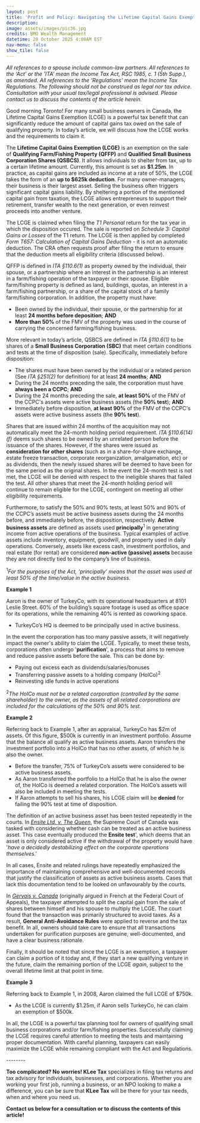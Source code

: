 ```yaml
---
layout: post
title: 'Profit and Policy: Navigating the Lifetime Capital Gains Exemption'
description: 
image: assets/images/pic36.jpg
credits: BMO Wealth Management
datetime: 20 October 2025 4:00AM EST
nav-menu: false
show_tile: false
---
```


<!-- Content -->
<div class="row">
  <div class="12u">
  <p><i>All references to a spouse include common-law partners. All references to the ‘Act’ or the 'ITA' mean the Income Tax Act, RSC 1985, c. 1 (5th Supp.), as amended. All references to the ‘Regulations’ mean the Income Tax Regulations. The following should not be construed as legal nor tax advice. Consultation with your usual tax/legal professional is advised. Please contact us to discuss the contents of the article herein.</i></p>
  <p>Good morning Toronto! For many small business owners in Canada, the Lifetime Capital Gains Exemption (LCGE) is a powerful tax benefit that can significantly reduce the amount of capital gains tax owed on the sale of qualifying property. In today’s article, we will discuss how the LCGE works and the requirements to claim it.</p>
  <p>The <b>Lifetime Capital Gains Exemption (LCGE)</b> is an exemption on the sale of <b>Qualifying Farm/Fishing Property (QFFP)</b> and <b>Qualified Small Business Corporation Shares (QSBCS)</b>. It allows individuals to shelter from tax, up to a certain lifetime amount. Currently, this amount is set as <b>$1.25m</b>. In practice, as capital gains are included as income at a rate of 50%, the LCGE takes the form of an <b>up to $625k deduction</b>. For many owner-managers, their business is their largest asset. Selling the business often triggers significant capital gains liability. By sheltering a portion of the mentioned capital gain from taxation, the LCGE allows entrepreneurs to support their retirement, transfer wealth to the next generation, or even reinvest proceeds into another venture.</p>
  <p>The LCGE is claimed when filing the <i>T1 Personal</i> return for the tax year in which the disposition occured. The sale is reported on <i>Schedule 3: Capital Gains or Losses</i> of the T1 return. The LCGE is then applied by completed <i>Form T657: Calculation of Capital Gains Deduction</i> - it is not an automatic deduction. The CRA often requests proof after filing the return to ensure that the deduction meets all eligibility criteria (discussed below).</p>
  <p>QFFP is defined in <i>ITA §110.6(1)</i> as property owned by the individual, their spouse, or a partnership where an interest in the partnership is an interest in a farm/fishing operation of the taxpayer or their spouse. Eligible farm/fishing property is defined as land, buildings, quotas, an interest in a farm/fishing partnership, or a share of the capital stock of a family farm/fishing corporation. In addition, the property must have:</p>
  <ul>
    <li>Been owned by the individual, their spouse, or the partnership for at least <b>24 months before deposition</b>; <b>AND</b></li>
    <li><b>More than 50%</b> of the FMV of the property was used in the course of carrying the concerned farming/fishing business.</li>
  </ul>
  <p>More relevant in today’s article, QSBCS are defined in <i>ITA §110.6(1)</i> to be shares of a <b>Small Business Corporation (SBC)</b> that meet certain conditions and tests at the time of disposition (sale). Specifically, immediately before disposition:</p>
    <ul>
      <li>The shares must have been owned by the individual or a related person (See <i>ITA §251(2)</i> for definition) for at least <b>24 months</b>; <b>AND</b></li>
      <li>During the 24 months preceding the sale, the corporation must have <b>always been a CCPC</b>; <b>AND</b></li>
      <li>During the 24 months preceding the sale, <b>at least 50%</b> of the FMV of the CCPC's assets were active business assets (the <b>50% test</b>); <b>AND</b></li>
      <li>Immediately before disposition, <b>at least 90%</b> of the FMV of the CCPC's assets were active business assets (the <b>90% test</b>).</li>
    </ul>
    <p>Shares that are issued <i>within</i> 24 months of the acquisition may not automatically meet the 24-month holding period requirement. <i>ITA §110.6(14)(f)</i> deems such shares to be owned by an unrelated person before the issuance of the shares. However, if the shares were issued as <b>consideration for other shares</b> (such as in a share-for-share exchange, estate freeze transaction, corporate reorganization, amalgamation, etc) or as dividends, then the newly issued shares will be deemed to have been for the same period as the original shares. In the event the 24-month test is not met, the LCGE will be denied with respect to the ineligible shares that failed the test. All other shares that meet the 24-month holding period will continue to remain eligible for the LCGE, contingent on meeting all other eligibility requirements.</p>
    <p>Furthermore, to satisfy the 50% and 90% tests, at least 50% and 90% of the CCPC’s assets must be active business assets during the 24 months before, and immediately before, the disposition, respectively. <b>Active business assets</b> are defined as assets used <b>principally</b><sup>1</sup> in generating income from active operations of the business. Typical examples of active assets include inventory, equipment, goodwill, and property used in daily operations. Conversely, assets like excess cash, investment portfolios, and real estate (for rental) are considered <b>non-active (passive) assets</b> because they are not directly tied to the company’s line of business.</p>
    <p><sup>1</sup><i>For the purposes of the Act, ‘principally’ means that the asset was used at least 50% of the time/value in the active business.</i></p>
    <div class="box">
	    <p><b>Example 1</b></p>
      <p>Aaron is the owner of TurkeyCo, with its operational headquarters at 8101 Leslie Street. 60% of the building’s square footage is used as office space for its operations, while the remaining 40% is rented as coworking space.</p>
      <ul>
        <li>TurkeyCo’s HQ is deemed to be principally used in active business.</li>
      </ul>
    </div>
    <p>In the event the corporation has too many passive assets, it will negatively impact the owner's ability to claim the LCGE. Typically, to meet these tests, corporations often undergo '<b>purification</b>', a process that aims to remove and reduce passive assets before the sale. This can be done by:</p>
    <ul>
      <li>Paying out excess each as dividends/salaries/bonuses</li>
      <li>Transferring passive assets to a holding company (HolCo)<sup>2</sup></li>
      <li>Reinvesting idle funds in active operations</li>
    </ul>
    <p><sup>2</sup><i>The HolCo must not be a related corporation (controlled by the same shareholder) to the owner, as the assets of all related corporations are included for the calculations of the 50% and 90% test.</i></p>
    <div class="box">
	    <p><b>Example 2</b></p>
      <p>Referring back to Example 1, after an appraisal, TurkeyCo has $2m of assets. Of this figure, $500k is currently in an investment portfolio. Assume that the balance all qualify as active business assets. Aaron transfers the investment portfolio into a HolCo that has no other assets, of which he is also the owner.</p>
      <ul>
        <li>Before the transfer, 75% of TurkeyCo’s assets were considered to be active business assets.</li>
        <li>As Aaron transferred the portfolio to a HolCo that he is also the owner of, the HolCo is deemed a related corporation. The HolCo’s assets will also be included in meeting the tests.</li>
        <li>If Aaron attempts to sell his shares, his LCGE claim will be <b>denied</b> for failing the 90% test at time of disposition.</li>
      </ul>
    </div>
    <p>The definition of an active business asset has been tested repeatedly in the courts. In <a href="https://www.canlii.org/en/ca/scc/doc/1986/1986canlii41/1986canlii41.html"><i>Ensite Ltd. v. The Queen</i></a>, the Supreme Court of Canada was tasked with considering whether cash can be treated as an active business asset. This case eventually produced the <b>Ensite test</b>', which deems that an asset is only considered active if the withdrawal of the property would have '<i>have a decidedly destabilizing effect on the corporate operations themselves</i>.'</p>
    <p>In all cases, Ensite and related rulings have repeatedly emphasized the importance of maintaining comprehensive and well-documented records that justify the classification of assets as active business assets. Cases that lack this documentation tend to be looked on unfavourably by the courts.</p>
    <p>In <a href="https://www.canlii.org/fr/ca/caf/doc/2018/2018caf3/2018caf3.html"><i>Gervais v. Canada</i></a> (originally argued in French at the Federal Court of Appeals), the taxpayer attempted to split the capital gain from the sale of shares between himself and his spouse to multiply the LCGE. The court found that the transaction was primarily structured to avoid taxes. As a result, <b>General Anti-Avoidance Rules</b> were applied to reverse and the tax benefit. In all, owners should take care to ensure that all transactions undertaken for purification purposes are genuine, well-documented, and have a clear business rationale.</p>
    <p>Finally, it should be noted that since the LCGE is an exemption, a taxpayer can claim a portion of it today and, if they start a new qualifying venture in the future, claim the remaining portion of the LCGE <i>again</i>, subject to the overall lifetime limit at that point in time.</p>
    <div class="box">
	    <p><b>Example 3</b></p>
      <p>Referring back to Example 1, in 2008, Aaron claimed the full LCGE of $750k.</p>
      <ul>
        <li>As the LCGE is currently $1.25m, if Aaron sells TurkeyCo, he can claim an exemption of $500k.</li>
      </ul>
    </div>
    <p>In all, the LCGE is a powerful tax planning tool for owners of qualifying small business corporations and/or farm/fishing properties. Successfully claiming the LCGE requires careful attention to meeting the tests and maintaining proper documentation. With careful planning, taxpayers can easily maximize the LCGE while remaining compliant with the Act and Regulations.</p>
  <p>--------</p>
  <p><b>Too complicated? No worries! KLee Tax</b> specializes in filing tax returns and tax advisory for individuals, businesses, and corporations. Whether you are working your first job, running a business, or an NPO looking to make a difference, you can be sure that <b>KLee Tax</b> will be there for your tax needs, when and where you need us.</p>
  <p><b>Contact us below for a consultation or to discuss the contents of this article!</b></p>